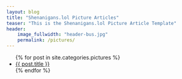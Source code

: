 ```yaml
---
layout: blog
title: "Shenanigans.lol Picture Articles"
teaser: "This is the Shenanigans.lol Picture Article Template"
header:
    image_fullwidth: "header-bus.jpg"
    permalink: /pictures/
---
```

<ul>
    {% for post in site.categories.pictures %}
    <li><a href="{{ site.url }}{{ post.url }}">{{ post.title }}</a></li>
    {% endfor %}
</ul>